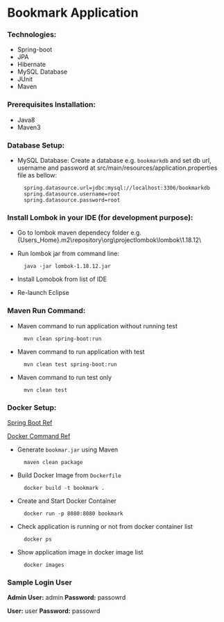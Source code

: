 # Bookmark Application


### Technologies:

- Spring-boot
- JPA
- Hibernate
- MySQL Database
- JUnit
- Maven


### Prerequisites Installation:

- Java8
- Maven3

### Database Setup:
- MySQL Database: Create a database e.g. `bookmarkdb` and set db url, username and password at src/main/resources/application.properties file as bellow:
		
		spring.datasource.url=jdbc:mysql://localhost:3306/bookmarkdb
		spring.datasource.username=root
		spring.datasource.password=root

### Install Lombok in your IDE (for development purpose):
- Go to lombok maven dependecy folder e.g. {Users_Home}\.m2\repository\org\projectlombok\lombok\1.18.12\
- Run lombok jar from command line: 
		
		java -jar lombok-1.18.12.jar
		 
- Install Lomobok from list of IDE
- Re-launch Eclipse

### Maven Run Command:

- Maven command to run application without running test

		mvn clean spring-boot:run

- Maven command to run application with test

		mvn clean test spring-boot:run

- Maven command to run test only

		mvn clean test


### Docker Setup:
		
[Spring Boot Ref](https://spring.io/guides/gs/spring-boot-docker/)

[Docker Command Ref](https://docs.docker.com/engine/reference/commandline/docker/)

- Generate `bookmar.jar` using Maven

		maven clean package

- Build Docker Image from `Dockerfile`

		docker build -t bookmark .

- Create and Start Docker Container

		docker run -p 8080:8080 bookmark
		
- Check application is running or not from docker container list
		
		docker ps

- Show application image in docker image list
	
		docker images


### Sample Login User

**Admin User:** admin    **Password:** passowrd

**User:** user    **Password:** passowrd

